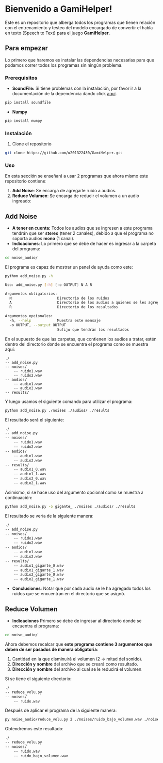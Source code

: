 # Bienvenido a GamiHelper!

Este es un repositorio que alberga todos los programas que tienen relación con el entrenamiento y testeo del modelo encargado de convertir el habla en texto (Speech to Text) para el juego **GamiHelper**.

## Para empezar

Lo primero que haremos es instalar las dependencias necesarias para que podamos correr todos los programas sin ningún problema.

### Prerequisitos
* **SoundFile:** Si tiene problemas con la instalación, por favor ir a la documentación de la dependencia dando click [aquí](https://github.com/bastibe/python-soundfile#installation).
```sh
pip install soundfile
```
* **Numpy**
```sh
pip install numpy
```

### Instalación
1. Clone el repositorio
```sh
git clone https://github.com/u201322430/GamiHelper.git
 ```
 
### Uso
En esta sección se enseñará a usar 2 programas que ahora mismo este repositorio contiene:
1. **Add Noise**: Se encarga de agregarle ruido a audios.
2. **Reduce Volumen**: Se encarga de reducir el volumen a un audio ingreado:

## Add Noise
* **A tener en cuenta:** Todos los audios que se ingresen a este programa tendrán que ser **stereo** (tener 2 canales), debido a que el programa no soporta audios **mono** (1 canal).
* **Indicaciones**:
Lo primero que se debe de hacer es ingresar a la carpeta del programa:
```sh
cd noise_audio/
```
El programa es capaz de mostrar un panel de ayuda como este:
```sh
python add_noise.py -h
```
```sh
Uso: add_noise.py [-h] [-o OUTPUT] N A R

Argumentos obligatorios:
  N                     Directorio de los ruidos
  A                     Directorio de los audios a quienes se les agregará ruido
  R                     Directorio de los resultados

Argumentos opcionales:
  -h, --help            Muestra este mensaje
  -o OUTPUT, --output OUTPUT
                        Sufijo que tendrán los resultados
```
En el supuesto de que las carpetas, que contienen los audios a tratar, estén dentro del directorio donde se encuentra el programa como se muestra aquí:
```
./
-- add_noise.py
-- noises/
	-- ruido1.wav
	-- ruido2.wav
-- audios/
	-- audio1.wav
	-- audio2.wav
-- results/
```
Y luego usamos el siguiente comando para utilizar el programa:
```sh
python add_noise.py ./noises ./audios/ ./results
```
El resultado será el siguiente:
```sh
./
-- add_noise.py
-- noises/
	-- ruido1.wav
	-- ruido2.wav
-- audios/
	-- audio1.wav
	-- audio2.wav
-- results/
	-- audio1_0.wav
	-- audio1_1.wav
	-- audio2_0.wav
	-- audio2_1.wav
```
Asimismo, si se hace uso del argumento opcional como se muestra a continuación:
```sh
python add_noise.py -o gigante_ ./noises ./audios/ ./results
```
El resultado se vería de la siguiente manera:
```sh
./
-- add_noise.py
-- noises/
	-- ruido1.wav
	-- ruido2.wav
-- audios/
	-- audio1.wav
	-- audio2.wav
-- results/
	-- audio1_gigante_0.wav
	-- audio1_gigante_1.wav
	-- audio2_gigante_0.wav
	-- audio2_gigante_1.wav
```
* **Conclusiones**: Notar que por cada audio se le ha agregado todos los ruidos que se encuentran en el directorio que se asignó.

## Reduce Volumen
* **Indicaciones**
Primero se debe de ingresar al directorio donde se encuentra el programa: 
```sh
cd noise_audio/
```
Ahora debemos recalcar que **este programa contiene 3 argumentos que deben de ser pasados de manera obligatoria**:
1. Cantidad en la que disminuirá el volumen (2 -> mitad del sonido).
2. **Dirección y nombre** del archivo que se creará como resultado.
3. **Dirección y nombre** del archivo al cual se le reducirá el volumen.

Si se tiene el siguiente directorio:
```sh
./
-- reduce_volu.py
-- noises/
	-- ruido.wav
```
Después de aplicar el programa de la siguiente manera:
```sh
py noise_audio/reduce_volu.py 2 ./noises/ruido_bajo_volumen.wav ./noises/ruido.wav
```
Obtendremos este resultado:
```sh
./
-- reduce_volu.py
-- noises/
	-- ruido.wav
	-- ruido_bajo_volumen.wav
```
